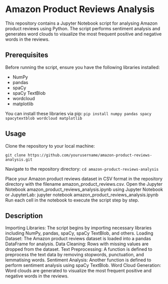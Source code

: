 # Amazon Product Reviews Analysis

This repository contains a Jupyter Notebook script for analysing Amazon product reviews using Python. The script performs sentiment analysis and generates word clouds to visualize the most frequent positive and negative words in the reviews.

## Prerequisites

Before running the script, ensure you have the following libraries installed:

- NumPy
- pandas
- spaCy
- spaCy TextBlob
- wordcloud
- matplotlib

You can install these libraries via pip:
`pip install numpy pandas spacy spacytextblob wordcloud matplotlib`

## Usage

Clone the repository to your local machine:

`git clone https://github.com/yourusername/amazon-product-reviews-analysis.git`

Navigate to the repository directory:
`cd amazon-product-reviews-analysis`

Place your Amazon product reviews dataset in CSV format in the repository directory with the filename amazon_product_reviews.csv.
Open the Jupyter Notebook amazon_product_reviews_analysis.ipynb using Jupyter Notebook or JupyterLab:
jupyter notebook amazon_product_reviews_analysis.ipynb
Run each cell in the notebook to execute the script step by step.

## Description

Importing Libraries: The script begins by importing necessary libraries including NumPy, pandas, spaCy, spaCy TextBlob, and others.
Loading Dataset: The Amazon product reviews dataset is loaded into a pandas DataFrame for analysis.
Data Cleaning: Rows with missing values are dropped from the dataset.
Text Preprocessing: A function is defined to preprocess the text data by removing stopwords, punctuation, and lemmatising words.
Sentiment Analysis: Another function is defined to perform sentiment analysis using spaCy TextBlob.
Word Cloud Generation: Word clouds are generated to visualize the most frequent positive and negative words in the reviews.

